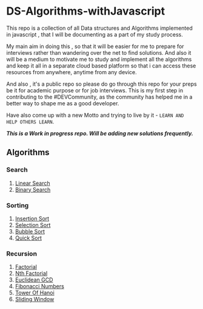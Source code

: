 # DS-Algorithms-withJavascript

This repo is a collection of all Data structures and Algorithms implemented in javascript , that I will be documenting as a part of my study process.

My main aim in doing this , so that it will be easier for me to prepare for interviews rather than wandering over the net to find solutions. And also it will be a medium to motivate me to study and implement all the algorithms and keep it all in a separate cloud based platform so that i can access these resources from anywhere, anytime from any device.

And also , it's a public repo so please do go through this repo for your preps be it for academic purpose or for job interviews. This is my first step in contributing to the #DEVCommunity, as the community has helped me in a better way to shape me as a good developer.

Have also come up with a new Motto and trying to live by it - `LEARN AND HELP OTHERS LEARN`.

***This is a Work in progress repo. Will be adding new solutions frequently.***

## Algorithms 

### Search
1. [Linear Search](Search/LinearSearch)
2. [Binary Search](Search/BinarySearch)

### Sorting
1. [Insertion Sort](Sorting/InsertionSort)
2. [Selection Sort](Sorting/SelectionSort)
3. [Bubble Sort](Sorting/BubbleSort)
4. [Quick Sort](Sorting/QuickSort)

### Recursion
1. [Factorial](Recursion/Factorial)
2. [Nth Factorial](Recursion/Nth-Factorial)
3. [Euclidean GCD](Recursion/EuclideanGCD)
4. [Fibonacci Numbers](Recursion/FibonacciNumbers)
5. [Tower Of Hanoi](Recursion/TowerOfHanoi)
6. [Sliding Window](DynamicProgramming/SlidingWindow)
